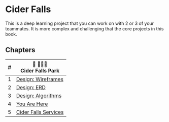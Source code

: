 # Cider Falls

This is a deep learning project that you can work on with 2 or 3 of your teammates. It is more complex and challenging that the core projects in this book.

## Chapters

| # |  🍎 🚣🏽‍♀️ <br/> Cider Falls Park |
|--|--|
| 1 | [Design: Wireframes](./chapters/CIDERFALLS_INTRO.md) |
| 2 | [Design: ERD](./chapters/CIDERFALLS_DATA.md) |
| 3 |  [Design: Algorithms](./chapters/CIDERFALLS_ALGORITHM.md) |
| 4 |  [You Are Here](./chapters/CIDERFALLS_RIVERS_AND_TRAILS.md) |
| 5 | [Cider Falls Services](./chapters/CIDERFALLS_SERVICES.md) |
